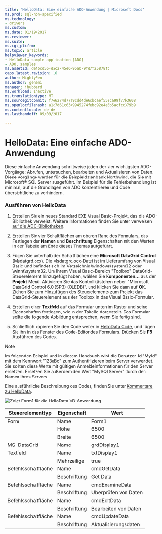 ```yaml
---
title: 'HelloData: Eine einfache ADO-Anwendung | Microsoft Docs'
ms.prod: sql-non-specified
ms.technology:
- drivers
ms.custom: 
ms.date: 01/19/2017
ms.reviewer: 
ms.suite: 
ms.tgt_pltfrm: 
ms.topic: article
helpviewer_keywords:
- HelloData sample application [ADO]
- ADO, samples
ms.assetid: de4bcd56-dac2-45e6-95ab-9fd7f25878fc
caps.latest.revision: 16
author: MightyPen
ms.author: genemi
manager: jhubbard
ms.workload: Inactive
ms.translationtype: MT
ms.sourcegitcommit: f7e6274d77a9cdd4de6cbcaef559ca99f77b3608
ms.openlocfilehash: a1c7d61c6349945274febc92e4e6b5acfcc379b9
ms.contentlocale: de-de
ms.lasthandoff: 09/09/2017

---
```

# <a name="hellodata-a-simple-ado-application"></a>HelloData: Eine einfache ADO-Anwendung
Diese einfache Anwendung schrittweise jeden der vier wichtigsten ADO-Vorgänge: Abrufen, untersuchen, bearbeiten und Aktualisieren von Daten. Diese Vorgänge werden für die Beispieldatenbank Northwind, die Sie mit Microsoft® SQL Server ausgeführt. Im Beispiel für die Fehlerbehandlung ist minimal, auf die Grundlagen von ADO konzentrieren und Code übersichtliche zu verhindern.  
  
### <a name="to-run-hellodata"></a>Ausführen von HelloData  
  
1.  Erstellen Sie ein neues Standard EXE Visual Basic-Projekt, das die ADO-Bibliothek verweist. Weitere Informationen finden Sie unter [verweisen auf die ADO-Bibliotheken](../../../ado/guide/referencing-the-ado-libraries.md).  
  
2.  Erstellen Sie vier Schaltflächen am oberen Rand des Formulars, das Festlegen der **Namen** und **Beschriftung** Eigenschaften mit den Werten in der Tabelle am Ende dieses Themas aufgeführt.  
  
3.  Fügen Sie unterhalb der Schaltflächen eine **Microsoft DataGrid Control** (Msdatgrd.ocx). Die Msdatgrd.ocx-Datei ist im Lieferumfang von Visual Basic und befindet sich im Verzeichnis \windows\system32 oder \winnt\system32. Um Ihrem Visual Basic-Bereich "Toolbox" DataGrid-Steuerelement hinzugefügt haben, wählen Sie **Komponenten...**  aus der **Projekt** Menü. Aktivieren Sie das Kontrollkästchen neben "Microsoft DataGrid Control 6.0 (SP3) (OLEDB)", und klicken Sie dann auf **OK**. Ziehen Sie zum Hinzufügen des Steuerelements zum Projekt das DataGrid-Steuerelement aus der Toolbox in das Visual Basic-Formular.  
  
4.  Erstellen einer **Textfeld** auf das Formular unten im Raster und seine Eigenschaften festlegen, wie in der Tabelle dargestellt. Das Formular sollte die folgende Abbildung entsprechen, wenn Sie fertig sind.  
  
5.  Schließlich kopieren Sie den Code weiter in [HelloData Code](../../../ado/guide/data/hellodata-code.md), und fügen Sie ihn in das Fenster des Code-Editor des Formulars. Drücken Sie **F5** Ausführen des Codes.  
  
> [!NOTE]
>  Im folgenden Beispiel und in diesem Handbuch wird die Benutzer-Id "MyId" mit dem Kennwort "123aBc" zum Authentifizieren beim Server verwendet. Sie sollten diese Werte mit gültigen Anmeldeinformationen für den Server ersetzen. Ersetzen Sie außerdem den Wert "MySQLServer" durch den Namen Ihres Servers.  
  
 Eine ausführliche Beschreibung des Codes, finden Sie unter [Kommentare zu HelloData](../../../ado/guide/data/comments-on-hellodata.md).  
  
 ![Zeigt Form1 für die HelloData VB-Anwendung](../../../ado/guide/data/media/hellodata.gif "HelloData")  
  
|Steuerelementtyp|Eigenschaft|Wert|  
|------------------|--------------|-----------|  
|Form|Name|Form1|  
||Höhe|6500|  
||Breite|6500|  
|MS-DataGrid|Name|grdDisplay1|  
|Textfeld|Name|txtDisplay1|  
||Mehrzeilige|true|  
|Befehlsschaltfläche|Name|cmdGetData|  
||Beschriftung|Get Data|  
|Befehlsschaltfläche|Name|cmdExamineData|  
||Beschriftung|Überprüfen von Daten|  
|Befehlsschaltfläche|Name|cmdEditData|  
||Beschriftung|Bearbeiten von Daten|  
|Befehlsschaltfläche|Name|cmdUpdateData|  
||Beschriftung|Aktualisierungsdaten|

